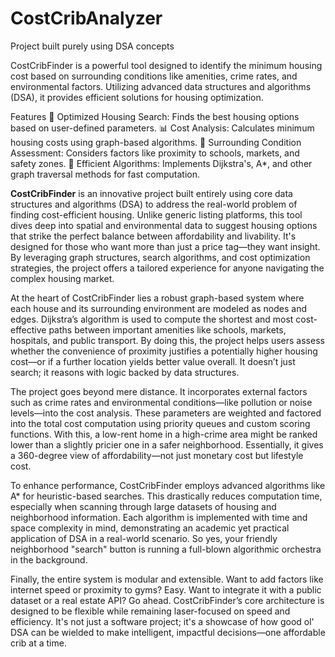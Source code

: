 # CostCribAnalyzer
Project built purely using DSA  concepts  

CostCribFinder is a powerful tool designed to identify the minimum housing cost based on surrounding conditions like amenities, crime rates, and environmental factors. Utilizing advanced data structures and algorithms (DSA), it provides efficient solutions for housing optimization.

Features
🏡 Optimized Housing Search: Finds the best housing options based on user-defined parameters.
📊 Cost Analysis: Calculates minimum housing costs using graph-based algorithms.
📍 Surrounding Condition Assessment: Considers factors like proximity to schools, markets, and safety zones.
🚀 Efficient Algorithms: Implements Dijkstra's, A*, and other graph traversal methods for fast computation.


**CostCribFinder** is an innovative project built entirely using core data structures and algorithms (DSA) to address the real-world problem of finding cost-efficient housing. Unlike generic listing platforms, this tool dives deep into spatial and environmental data to suggest housing options that strike the perfect balance between affordability and livability. It's designed for those who want more than just a price tag—they want insight. By leveraging graph structures, search algorithms, and cost optimization strategies, the project offers a tailored experience for anyone navigating the complex housing market.

At the heart of CostCribFinder lies a robust graph-based system where each house and its surrounding environment are modeled as nodes and edges. Dijkstra’s algorithm is used to compute the shortest and most cost-effective paths between important amenities like schools, markets, hospitals, and public transport. By doing this, the project helps users assess whether the convenience of proximity justifies a potentially higher housing cost—or if a further location yields better value overall. It doesn’t just search; it reasons with logic backed by data structures.

The project goes beyond mere distance. It incorporates external factors such as crime rates and environmental conditions—like pollution or noise levels—into the cost analysis. These parameters are weighted and factored into the total cost computation using priority queues and custom scoring functions. With this, a low-rent home in a high-crime area might be ranked lower than a slightly pricier one in a safer neighborhood. Essentially, it gives a 360-degree view of affordability—not just monetary cost but lifestyle cost.

To enhance performance, CostCribFinder employs advanced algorithms like A\* for heuristic-based searches. This drastically reduces computation time, especially when scanning through large datasets of housing and neighborhood information. Each algorithm is implemented with time and space complexity in mind, demonstrating an academic yet practical application of DSA in a real-world scenario. So yes, your friendly neighborhood "search" button is running a full-blown algorithmic orchestra in the background.

Finally, the entire system is modular and extensible. Want to add factors like internet speed or proximity to gyms? Easy. Want to integrate it with a public dataset or a real estate API? Go ahead. CostCribFinder’s core architecture is designed to be flexible while remaining laser-focused on speed and efficiency. It's not just a software project; it's a showcase of how good ol' DSA can be wielded to make intelligent, impactful decisions—one affordable crib at a time.

